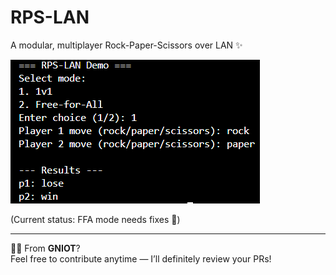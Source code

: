 # RPS-LAN
A modular, multiplayer Rock-Paper-Scissors over LAN ✨  

![1v1 mode](images/base1v1.png)  

(Current status: FFA mode needs fixes 🔧)  

---

👨‍💻 From **GNIOT**?  
Feel free to contribute anytime — I’ll definitely review your PRs!
